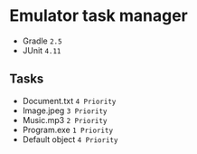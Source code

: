 # Emulator task manager
- Gradle `2.5`
- JUnit `4.11`

## Tasks
- Document.txt `4 Priority`
- Image.jpeg `3 Priority`
- Music.mp3 `2 Priority`
- Program.exe `1 Priority`
- Default object `4 Priority `